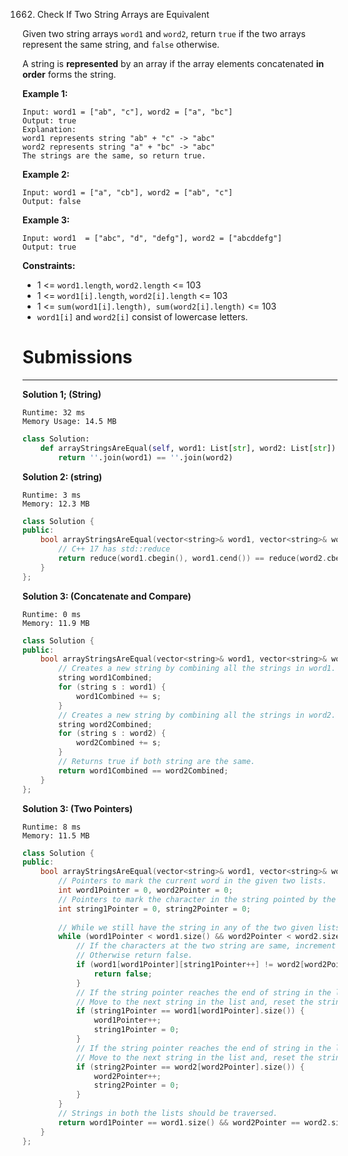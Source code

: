 1662. Check If Two String Arrays are Equivalent

Given two string arrays `word1` and `word2`, return `true` if the two arrays represent the same string, and `false` otherwise.

A string is **represented** by an array if the array elements concatenated **in order** forms the string.

 

**Example 1:**
```
Input: word1 = ["ab", "c"], word2 = ["a", "bc"]
Output: true
Explanation:
word1 represents string "ab" + "c" -> "abc"
word2 represents string "a" + "bc" -> "abc"
The strings are the same, so return true.
```

**Example 2:**
```
Input: word1 = ["a", "cb"], word2 = ["ab", "c"]
Output: false
```

**Example 3:**
```
Input: word1  = ["abc", "d", "defg"], word2 = ["abcddefg"]
Output: true
```

**Constraints:**

* 1 <= `word1.length`, `word2.length` <= 103
* 1 <= `word1[i].length`, `word2[i].length` <= 103
* 1 <= `sum(word1[i].length), sum(word2[i].length)` <= 103
* `word1[i]` and `word2[i]` consist of lowercase letters.

# Submissions
---
**Solution 1; (String)**
```
Runtime: 32 ms
Memory Usage: 14.5 MB
```
```python
class Solution:
    def arrayStringsAreEqual(self, word1: List[str], word2: List[str]) -> bool:
        return ''.join(word1) == ''.join(word2)
```

**Solution 2: (string)**
```
Runtime: 3 ms
Memory: 12.3 MB
```
```c++
class Solution {
public:
    bool arrayStringsAreEqual(vector<string>& word1, vector<string>& word2) {
        // C++ 17 has std::reduce
        return reduce(word1.cbegin(), word1.cend()) == reduce(word2.cbegin(), word2.cend());
    }
};
```

**Solution 3: (Concatenate and Compare)**
```
Runtime: 0 ms
Memory: 11.9 MB
```
```c++
class Solution {
public:
    bool arrayStringsAreEqual(vector<string>& word1, vector<string>& word2) {
        // Creates a new string by combining all the strings in word1.
        string word1Combined;
        for (string s : word1) {
            word1Combined += s;
        }
        // Creates a new string by combining all the strings in word2.
        string word2Combined;
        for (string s : word2) {
            word2Combined += s;
        }
        // Returns true if both string are the same.
        return word1Combined == word2Combined;
    }
};
```

**Solution 3: (Two Pointers)**
```
Runtime: 8 ms
Memory: 11.5 MB
```
```c++
class Solution {
public:
    bool arrayStringsAreEqual(vector<string>& word1, vector<string>& word2) {
        // Pointers to mark the current word in the given two lists.
        int word1Pointer = 0, word2Pointer = 0;
        // Pointers to mark the character in the string pointed by the above pointers.
        int string1Pointer = 0, string2Pointer = 0;
        
        // While we still have the string in any of the two given lists.
        while (word1Pointer < word1.size() && word2Pointer < word2.size()) {
            // If the characters at the two string are same, increment the string pointers
            // Otherwise return false.
            if (word1[word1Pointer][string1Pointer++] != word2[word2Pointer][string2Pointer++]) {
                return false;
            }
            // If the string pointer reaches the end of string in the list word1, 
            // Move to the next string in the list and, reset the string pointer to 0.
            if (string1Pointer == word1[word1Pointer].size()) {
                word1Pointer++;
                string1Pointer = 0;
            }
            // If the string pointer reaches the end of string in the list word2, 
            // Move to the next string in the list and, reset the string pointer to 0.
            if (string2Pointer == word2[word2Pointer].size()) {
                word2Pointer++;
                string2Pointer = 0;
            }
        }
        // Strings in both the lists should be traversed.
        return word1Pointer == word1.size() && word2Pointer == word2.size();
    }
};
```
